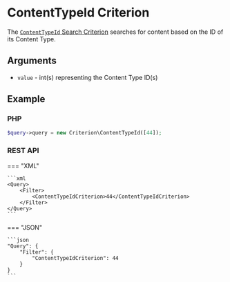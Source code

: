 # ContentTypeId Criterion

The [`ContentTypeId` Search Criterion](../../api/php_api/php_api_reference/classes/Ibexa-Contracts-Core-Repository-Values-Content-Query-Criterion-ContentTypeId.html)
searches for content based on the ID of its Content Type.

## Arguments

- `value` - int(s) representing the Content Type ID(s)

## Example

### PHP

``` php
$query->query = new Criterion\ContentTypeId([44]);
```

### REST API

=== "XML"

    ```xml
    <Query>
        <Filter>
            <ContentTypeIdCriterion>44</ContentTypeIdCriterion>
        </Filter>
    </Query>
    ```

=== "JSON"

    ```json
    "Query": {
        "Filter": {
            "ContentTypeIdCriterion": 44
        }
    }
    ```